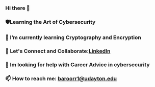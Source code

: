 ### Hi there 👋
### 🛡️Learning the Art of Cybersecurity 
### 🌱 I’m currently learning Cryptography and Encryption
### 🤝 Let's Connect and Collaborate:[LinkedIn](https://www.linkedin.com/in/ritheshreddybaroor/)
### 🤔 Im looking for help with Career Advice in cybersecurity
### 📫 How to reach me: baroorr1@udayton.edu

<!--
**baroorr1/baroorr1** is a ✨ _special_ ✨ repository because its `README.md` (this file) appears on your GitHub profile.

Here are some ideas to get you started:

- 🛡️Learning the Art of Cybersecurity 
- 🌱 I’m currently learning Cryptography and Encryption
- 👯 I’m looking to collaborate on ...
- 🤔 I’m looking for help with Career Advice in cybersecurity
- 📫 How to reach me: baroorr1@udayton.edu
-->

